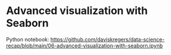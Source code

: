 # Advanced visualization with Seaborn

Python notebook: https://github.com/daviskregers/data-science-recap/blob/main/06-advanced-visualization-with-seaborn.ipynb
